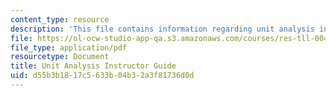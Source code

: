 ```yaml
---
content_type: resource
description: 'This file contains information regarding unit analysis instructor guide. '
file: https://ol-ocw-studio-app-qa.s3.amazonaws.com/courses/res-tll-004-stem-concept-videos-fall-2013/d55b3b1817c5633b04b32a3f81736d0d_MITRES_TLL-004F13_UntGuide.pdf
file_type: application/pdf
resourcetype: Document
title: Unit Analysis Instructor Guide
uid: d55b3b18-17c5-633b-04b3-2a3f81736d0d
---
```

